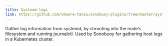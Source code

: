 ```yaml
---
title: Systemd-logs
link: https://github.com/vmware-tanzu/sonobuoy-plugins/tree/master/systemd-logs
---
```


Gather log information from systemd, by chrooting into the node’s filesystem and running journalctl. Used by Sonobuoy for gathering host logs in a Kubernetes cluster.